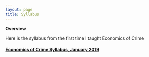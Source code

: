 ```yaml
---
layout: page
title: Syllabus
---
```


**Overview**

Here is the syllabus from the first time I taught Economics of Crime

<h4 id="econ-of-crime-syllabus-jan19"><a href="https://annemburton.com/course-template-temp/econ_of_crime_syllabus.pdf">Economics of Crime Syllabus, January 2019</a></h4>
